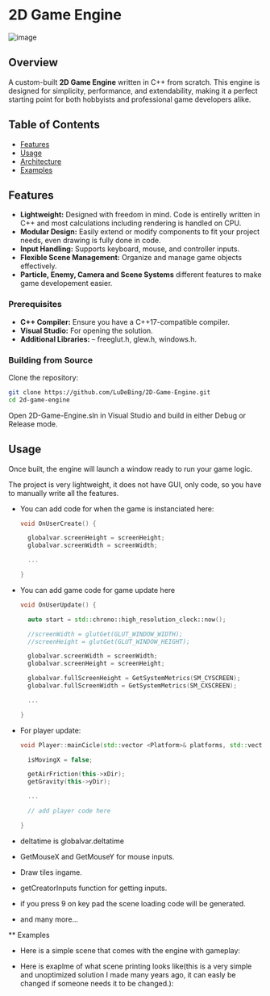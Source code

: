 # 2D Game Engine

![image](https://github.com/user-attachments/assets/f1253669-5496-488f-8a67-94115da4b5e6)

## Overview

A custom-built **2D Game Engine** written in C++ from scratch. This engine is designed for simplicity, performance, and extendability, making it a perfect starting point for both hobbyists and professional game developers alike.

## Table of Contents

- [Features](#features)
- [Usage](#usage)
- [Architecture](#architecture)
- [Examples](#examples)

## Features

- **Lightweight:** Designed with freedom in mind. Code is entirelly written in C++ and most calculations including rendering is handled on CPU.
- **Modular Design:** Easily extend or modify components to fit your project needs, even drawing is fully done in code.
- **Input Handling:** Supports keyboard, mouse, and controller inputs.
- **Flexible Scene Management:** Organize and manage game objects effectively.
- **Particle, Enemy, Camera and Scene Systems** different features to make game developement easier.

### Prerequisites

- **C++ Compiler:** Ensure you have a C++17-compatible compiler.
- **Visual Studio:** For opening the solution.
- **Additional Libraries:** – freeglut.h, glew.h, windows.h.

### Building from Source

Clone the repository:

```bash
git clone https://github.com/LuDeBing/2D-Game-Engine.git
cd 2d-game-engine
```

Open 2D-Game-Engine.sln in Visual Studio and build in either Debug or Release mode.

## Usage

Once built, the engine will launch a window ready to run your game logic.

The project is very lightweight, it does not have GUI, only code, so you have to manually write all the features.

- You can add code for when the game is instanciated here:
  ```cpp
  void OnUserCreate() {
  
  	globalvar.screenHeight = screenHeight;
  	globalvar.screenWidth = screenWidth;
  
    ...
  
  }
  ```

- You can add game code for game update here
  ```cpp
  void OnUserUpdate() {
  
  	auto start = std::chrono::high_resolution_clock::now();
  
  	//screenWidth = glutGet(GLUT_WINDOW_WIDTH);
  	//screenHeight = glutGet(GLUT_WINDOW_HEIGHT);
  
  	globalvar.screenWidth = screenWidth;
  	globalvar.screenHeight = screenHeight;
  
  	globalvar.fullScreenHeight = GetSystemMetrics(SM_CYSCREEN);
  	globalvar.fullScreenWidth = GetSystemMetrics(SM_CXSCREEN);
  
    ...
  
  }
  ```

- For player update:
  ```cpp
  void Player::mainCicle(std::vector <Platform>& platforms, std::vector <Block*>& blocks, std::vector <Enemy*>& enemies) {
  
  	isMovingX = false;
  
  	getAirFriction(this->xDir);
  	getGravity(this->yDir);
  
  	...
  
    // add player code here
  
  }
  ```

- deltatime is globalvar.deltatime
- GetMouseX and GetMouseY for mouse inputs.
- Draw tiles ingame.
- getCreatorInputs function for getting inputs.
- if you press 9 on key pad the scene loading code will be generated.

- and many more...

** Examples

- Here is a simple scene that comes with the engine with gameplay:


- Here is exaplme of what scene printing looks like(this is a very simple and unoptimized solution I made many years ago, it can easly be changed if someone needs it to be changed.):


